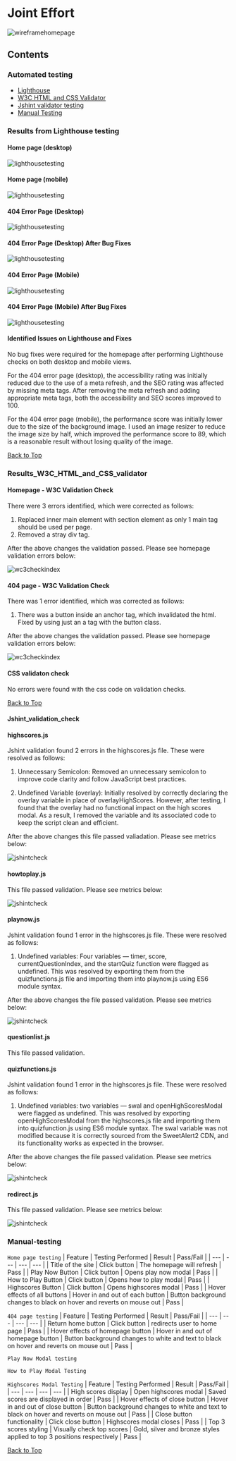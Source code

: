 # Joint Effort

![wireframehomepage](/assets/images/responsivemockup.png)

## Contents

### Automated testing
* [Lighthouse](#results-from-lighthouse-testing)
* [W3C HTML and CSS Validator](#results_w3c_html_and_css_validator)
* [Jshint validator testing](#jshint_validation_check)
* [Manual Testing](#manual-testing)

### Results from Lighthouse testing

#### Home page (desktop)
![lighthousetesting](assets/images/lighthousehome.png)

#### Home page (mobile)
![lighthousetesting](assets/images/lighthousehomemobile.png)

#### 404 Error Page (Desktop)
![lighthousetesting](assets/images/lighthouse404.png)

#### 404 Error Page (Desktop) After Bug Fixes
![lighthousetesting](assets/images/lighthouse404edit.png)

#### 404 Error Page (Mobile)
![lighthousetesting](assets/images/lighthouse404mobile.png)

#### 404 Error Page (Mobile) After Bug Fixes
![lighthousetesting](assets/images/lighthouse404mobedit.png)

#### Identified Issues on Lighthouse and Fixes

No bug fixes were required for the homepage after performing Lighthouse checks on both desktop and mobile views.

For the 404 error page (desktop), the accessibility rating was initially reduced due to the use of a meta refresh, and the SEO rating was affected by missing meta tags. After removing the meta refresh and adding appropriate meta tags, both the accessibility and SEO scores improved to 100.

For the 404 error page (mobile), the performance score was initially lower due to the size of the background image. I used an image resizer to reduce the image size by half, which improved the performance score to 89, which is a reasonable result without losing quality of the image.

[Back to Top](#contents)

### Results_W3C_HTML_and_CSS_validator

#### Homepage - W3C Validation Check

There were 3 errors identified, which were corrected as follows:

1. Replaced inner main element with section element as only 1 main tag should be used per page.
2. Removed a stray div tag.

After the above changes the validation passed. Please see homepage validation errors below:

![wc3checkindex](assets/images/htmlvalidationhomepage.png)

#### 404 page - W3C Validation Check

There was 1 error identified, which was corrected as follows:

1. There was a button inside an anchor tag, which invalidated the html. Fixed by using just an a tag with the button class.

After the above changes the validation passed. Please see homepage validation errors below:

![wc3checkindex](assets/images/htmlvalidation404.png)

#### CSS validaton check

No errors were found with the css code on validation checks.

[Back to Top](#contents)

#### Jshint_validation_check

#### highscores.js

Jshint validation found 2 errors in the highscores.js file. These were resolved as follows:

1. Unnecessary Semicolon: Removed an unnecessary semicolon to improve code clarity and follow JavaScript best practices.

2. Undefined Variable (overlay): Initially resolved by correctly declaring the overlay variable in place of overlayHighScores. However, after testing, I found that the overlay had no functional impact on the high scores modal. As a result, I removed the variable and its associated code to keep the script clean and efficient.

After the above changes this file passed valiadation. Please see metrics below:

![jshintcheck](assets/images/jshintcheckhighscores.png)

#### howtoplay.js

This file passed validation. Please see metrics below:

![jshintcheck](assets/images/jshintcheckhowtoplay.png)

#### playnow.js

Jshint validation found 1 error in the highscores.js file. These were resolved as follows:

1. Undefined variables: Four variables — timer, score, currentQuestionIndex, and the startQuiz function were flagged as undefined. This was resolved by exporting them from the quizfunctions.js file and importing them into playnow.js using ES6 module syntax.

After the above changes the file passed validation. Please see metrics below:

![jshintcheck](assets/images/jshintcheckplaynow.png)

#### questionlist.js

This file passed validation.

#### quizfunctions.js

Jshint validation found 1 error in the highscores.js file. These were resolved as follows:

1. Undefined variables: two variables — swal and openHighScoresModal were flagged as undefined. This was resolved by exporting openHighScoresModal from the highscores.js file and importing them into quizfunction.js using ES6 module syntax. The swal variable was not modified because it is correctly sourced from the SweetAlert2 CDN, and its functionality works as expected in the browser.

After the above changes the file passed validation. Please see metrics below:

![jshintcheck](assets/images/jshintcheckquizfunctions.png)

#### redirect.js

This file passed validation. Please see metrics below:

![jshintcheck](assets/images/jshintcheckredirect.png)

### Manual-testing

`Home page testing`
| Feature | Testing Performed | Result | Pass/Fail |
| --- | --- | --- | --- |
| Title of the site | Click button | The homepage will refresh | Pass |
| Play Now Button | Click button | Opens play now modal | Pass |
| How to Play Button | Click button | Opens how to play modal | Pass |
| Highscores Button | Click button | Opens highscores modal | Pass |
| Hover effects of all buttons | Hover in and out of each button | Button background changes to black on hover and reverts on mouse out | Pass |

`404 page testing`
| Feature | Testing Performed | Result | Pass/Fail |
| --- | --- | --- | --- |
| Return home button | Click button | redirects user to home page | Pass |
| Hover effects of homepage button | Hover in and out of homepage button | Button background changes to white and text to black on hover and reverts on mouse out | Pass |

`Play Now Modal testing`

`How to Play Modal Testing`

`Highscores Modal Testing`
| Feature | Testing Performed | Result | Pass/Fail |
| --- | --- | --- | --- |
| High scores display | Open highscores modal | Saved scores are displayed in order | Pass |
| Hover effects of close button | Hover in and out of close button | Button background changes to white and text to black on hover and reverts on mouse out | Pass |
| Close button functionality | Click close button | Highscores modal closes | Pass |
| Top 3 scores styling | Visually check top scores | Gold, silver and bronze styles applied to top 3 positions respectively | Pass |


[Back to Top](#contents)